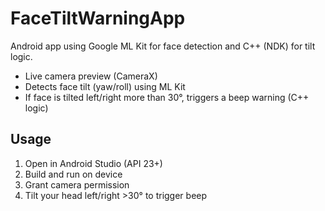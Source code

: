 # FaceTiltWarningApp

Android app using Google ML Kit for face detection and C++ (NDK) for tilt logic.

- Live camera preview (CameraX)
- Detects face tilt (yaw/roll) using ML Kit
- If face is tilted left/right more than 30°, triggers a beep warning (C++ logic)

## Usage
1. Open in Android Studio (API 23+)
2. Build and run on device
3. Grant camera permission
4. Tilt your head left/right >30° to trigger beep
